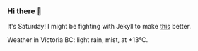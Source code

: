 ### Hi there :wave:

It's Saturday! I might be fighting with Jekyll to make [this](https://swissclubtoronto.ca) better.

Weather in Victoria BC: light rain, mist, at +13°C.
